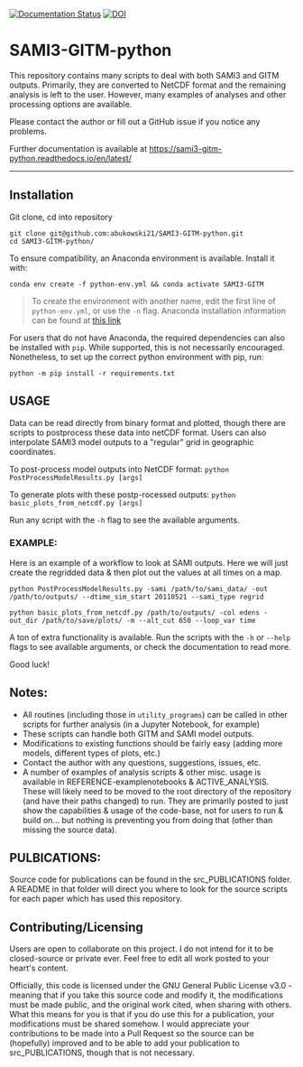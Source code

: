 [![Documentation Status](https://readthedocs.org/projects/sami3-gitm-python/badge/?version=latest)](https://sami3-gitm-python.readthedocs.io/en/latest/?badge=latest)
[![DOI](https://zenodo.org/badge/592826562.svg)](https://zenodo.org/badge/latestdoi/592826562)



# SAMI3-GITM-python

This repository contains many scripts to deal with both SAMI3 and GITM outputs. Primarily, they are converted to NetCDF format and the remaining analysis is left to the user. However, many examples of analyses and other processing options are available. 


Please contact the author or fill out a GitHub issue if you notice any problems. 


Further documentation is available at https://sami3-gitm-python.readthedocs.io/en/latest/

---

## Installation

Git clone, cd into repository

```
git clone git@github.com:abukowski21/SAMI3-GITM-python.git
cd SAMI3-GITM-python/
```



To ensure compatibility, an Anaconda environment is available. Install it with:

`conda env create -f python-env.yml && conda activate SAMI3-GITM`

> To create the environment with another name, edit the first line of `python-env.yml`, or use the `-n` flag.
> Anaconda installation information can be found at [this link](https://conda.io/projects/conda/en/latest/user-guide/tasks/manage-environments.html#creating-an-environment-from-an-environment-yml-file)


For users that do not have Anaconda, the required dependencies can also be installed with `pip`. While supported, this is not necessarily encouraged. Nonetheless, to set up the correct python environment with pip, run:

`python -m pip install -r requirements.txt`


## USAGE

Data can be read directly from binary format and plotted, though there are scripts to postprocess
these data into netCDF format. Users can also interpolate SAMI3 model outputs to a "regular" grid
in geographic coordinates.

To post-process model outputs into NetCDF format: `python PostProcessModelResults.py [args]`

To generate plots with these postp-rocessed outputs: `python basic_plots_from_netcdf.py [args]`

Run any script with the `-h` flag to see the available arguments.

### EXAMPLE:

Here is an example of a workflow to look at SAMI outputs. Here we will just create the regridded data & then plot out the values at all times on a map.

```
python PostProcessModelResults.py -sami /path/to/sami_data/ -out /path/to/outputs/ --dtime_sim_start 20110521 --sami_type regrid

python basic_plots_from_netcdf.py /path/to/outputs/ -col edens -out_dir /path/to/save/plots/ -m --alt_cut 650 --loop_var time

```

A ton of extra functionality is available. Run the scripts with the `-h` or `--help` flags to see available arguments, or check the documentation to read more.


Good luck!


## Notes:

- All routines (including those in `utility_programs`) can be called in other scripts for further analysis (in a Jupyter Notebook, for example)
- These scripts can handle both GITM and SAMI model outputs.
- Modifications to existing functions should be fairly easy (adding more models, different types of plots, etc.)
- Contact the author with any questions, suggestions, issues, etc.
- A number of examples of analysis scripts & other misc. usage is available in REFERENCE-examplenotebooks & ACTIVE_ANALYSIS. These will likely need to be moved to the root directory of the repository (and have their paths changed) to run. They are primarily posted to just show the capabilities & usage of the code-base, not for users to run & build on... but nothing is preventing you from doing that (other than missing the source data).

## PULBICATIONS:

Source code for publications can be found in the src_PUBLICATIONS folder. A README in that folder will direct you where to look for the source scripts for each paper which has used this repository.



## Contributing/Licensing


Users are open to collaborate on this project. I do not intend for it to be closed-source or private ever. Feel free to edit all work posted to your heart's content.

Officially, this code is licensed under the GNU General Public License v3.0 - meaning that if you take this source code and modify it, the modifications must be made public, and the original work cited, when sharing with others. What this means for you is that if you do use this for a publication, your modifications must be shared somehow. I would appreciate your contributions to be made into a Pull Request so the source can be (hopefully) improved and to be able to add your publication to src_PUBLICATIONS, though that is not necessary.




